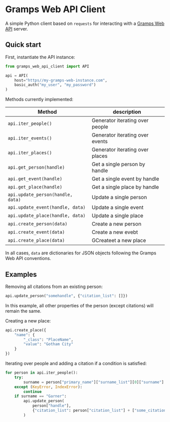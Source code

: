 # Gramps Web API Client


A simple Python client based on `requests` for interacting with a [Gramps Web API](https://github.com/gramps-project/gramps-webapi/) server.

## Quick start

First, instantiate the API instance:

```python
from gramps_web_api_client import API

api = API(
    host="https//my-gramps-web-instance.com",
    basic_auth("my_user", "my_password")
)
```

Methods currently implemented:


| Method  | description |
| ------------- | ------------- |
| `api.iter_people()`  | Generator iterating over people  |
| `api.iter_events()`  | Generator iterating over events  |
| `api.iter_places()`  | Generator iterating over places  |
| `api.get_person(handle)`  | Get a single person by handle  |
| `api.get_event(handle)`  | Get a single event by handle  |
| `api.get_place(handle)`  | Get a single place by handle  |
| `api.update_person(handle, data)`  | Update a single person  |
| `api.update_event(handle, data)`  | Update a single event  |
| `api.update_place(handle, data)`  | Update a single place |
| `api.create_person(data)`  | Create a new person  |
| `api.create_event(data)`  | Create a new evebt  |
| `api.create_place(data)`  | GCreateet a new place  |


In all cases, `data` are dictionaries for JSON objects following the Gramps Web API conventions.

## Examples

Removing all citations from an existing person:

```python
api.update_person("somehandle", {"citation_list": []})
```

In this example, all other properties of the person (except citations) will remain the same.

Creating a new place:

```python
api.create_place({
    "name": {
        "_class": "PlaceName",
        "value": "Gotham City"
    }
})
```

Iterating over people and adding a citation if a condition is satisfied:

```python
for person in api.iter_people():
    try:
        surname = person["primary_name"]["surname_list"][0]["surname"]
    except (KeyError, IndexError):
        continue
    if surname == "Garner":
        api.update_person(
            person["handle"],
            {"citation_list": person["citation_list"] + ["some_citation_handle"]}
        )    
```